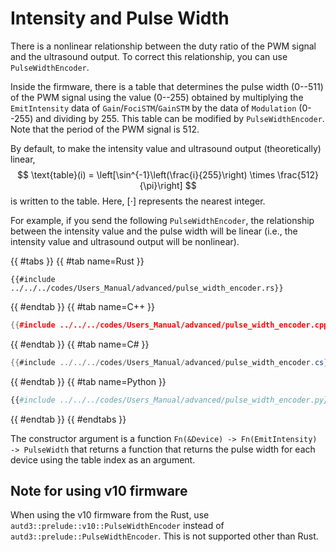 # Intensity and Pulse Width

There is a nonlinear relationship between the duty ratio of the PWM signal and the ultrasound output.
To correct this relationship, you can use `PulseWidthEncoder`.

Inside the firmware, there is a table that determines the pulse width ($0$--$511$) of the PWM signal using the value ($0$--$255$) obtained by multiplying the `EmitIntensity` data of `Gain`/`FociSTM`/`GainSTM` by the data of `Modulation` ($0$--$255$) and dividing by $255$.
This table can be modified by `PulseWidthEncoder`.
Note that the period of the PWM signal is 512.

By default, to make the intensity value and ultrasound output (theoretically) linear,
$$
    \text{table}(i) = \left[\sin^{-1}\left(\frac{i}{255}\right) \times \frac{512}{\pi}\right]
$$
is written to the table.
Here, $[\cdot]$ represents the nearest integer.

For example, if you send the following `PulseWidthEncoder`, the relationship between the intensity value and the pulse width will be linear (i.e., the intensity value and ultrasound output will be nonlinear).

{{ #tabs }}
{{ #tab name=Rust }}
```rust,edition2024
{{#include ../../../codes/Users_Manual/advanced/pulse_width_encoder.rs}}
```
{{ #endtab }}
{{ #tab name=C++ }}
```cpp
{{#include ../../../codes/Users_Manual/advanced/pulse_width_encoder.cpp}}
```
{{ #endtab }}
{{ #tab name=C# }}
```cs
{{#include ../../../codes/Users_Manual/advanced/pulse_width_encoder.cs}}
```
{{ #endtab }}
{{ #tab name=Python }}
```python
{{#include ../../../codes/Users_Manual/advanced/pulse_width_encoder.py}}
```
{{ #endtab }}
{{ #endtabs }}

The constructor argument is a function `Fn(&Device) -> Fn(EmitIntensity) -> PulseWidth` that returns a function that returns the pulse width for each device using the table index as an argument.

## Note for using v10 firmware

When using the v10 firmware from the Rust, use `autd3::prelude::v10::PulseWidthEncoder` instead of `autd3::prelude::PulseWidthEncoder`.
This is not supported other than Rust.
